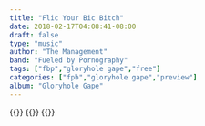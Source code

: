 ```yaml
---
title: "Flic Your Bic Bitch"
date: 2018-02-17T04:08:41-08:00
draft: false
type: "music"
author: "The Management"
band: "Fueled by Pornography"
tags: ["fbp","gloryhole gape","free"]
categories: ["fpb","gloryhole gape","preview"]
album: "Gloryhole Gape"
---
```

{{<audioplyr id="fybb" playlist="false">}}
    {{<song
        title="Flic my Bic Bitch"
        author="Fueled by Pornography"
        img="/images/p1.jpg"
        srcmp3="/downloads/fueled-by-pornography/flic-my-bic-bitch.mp3"
        srcogg="/downloads/fueled-by-pornography/flic-my-bic-bitch.ogg"
        >}}
{{</audioplyr>}}